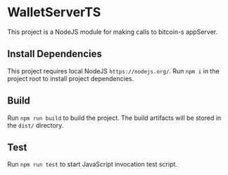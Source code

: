 # WalletServerTS

This project is a NodeJS module for making calls to bitcoin-s appServer.

## Install Dependencies

This project requires local NodeJS `https://nodejs.org/`. Run `npm i` in the project root to install project dependencies.

## Build

Run `npm run build` to build the project. The build artifacts will be stored in the `dist/` directory.

## Test

Run `npm run test` to start JavaScript invocation test script.

